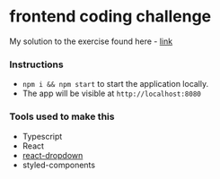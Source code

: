 # frontend coding challenge

My solution to the exercise found here - [link](https://github.com/onebytellc/frontend-coding-challenge)

### Instructions

- `npm i && npm start` to start the application locally.
- The app will be visible at `http://localhost:8080`

### Tools used to make this

- Typescript
- React
- [react-dropdown](https://www.npmjs.com/package/react-dropdown)
- styled-components
